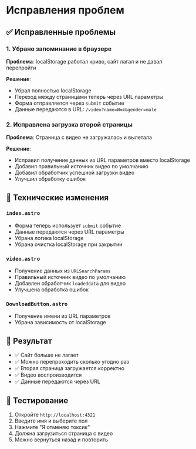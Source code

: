 # Исправления проблем

## ✅ Исправленные проблемы

### 1. Убрано запоминание в браузере
**Проблема**: localStorage работал криво, сайт лагал и не давал перепройти

**Решение**:
- Убрал полностью localStorage
- Переход между страницами теперь через URL параметры
- Форма отправляется через `submit` событие
- Данные передаются в URL: `/video?name=Имя&gender=male`

### 2. Исправлена загрузка второй страницы
**Проблема**: Страница с видео не загружалась и вылетала

**Решение**:
- Исправил получение данных из URL параметров вместо localStorage
- Добавил правильный источник видео по умолчанию
- Добавил обработчик успешной загрузки видео
- Улучшил обработку ошибок

## 🔧 Технические изменения

### `index.astro`
- Форма теперь использует `submit` событие
- Данные передаются через URL параметры
- Убрана логика localStorage
- Убрана очистка localStorage при закрытии

### `video.astro`
- Получение данных из `URLSearchParams`
- Правильный источник видео по умолчанию
- Добавлен обработчик `loadeddata` для видео
- Улучшена обработка ошибок

### `DownloadButton.astro`
- Получение имени из URL параметров
- Убрана зависимость от localStorage

## 🎯 Результат

- ✅ Сайт больше не лагает
- ✅ Можно перепроходить сколько угодно раз
- ✅ Вторая страница загружается корректно
- ✅ Видео воспроизводится
- ✅ Данные передаются через URL

## 🚀 Тестирование

1. Откройте `http://localhost:4321`
2. Введите имя и выберите пол
3. Нажмите "Я отменяю токсик"
4. Должна загрузиться страница с видео
5. Можно вернуться назад и повторить 